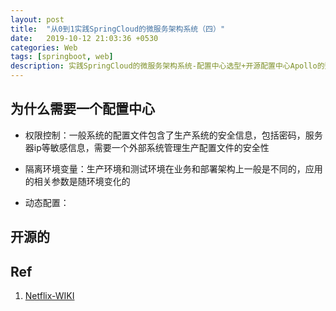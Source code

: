 ```yaml
---
layout: post
title:  "从0到1实践SpringCloud的微服务架构系统（四）"
date:   2019-10-12 21:03:36 +0530
categories: Web
tags: [springboot, web]
description: 实践SpringCloud的微服务架构系统-配置中心选型+开源配置中心Apollo的整合实战
---
```


## 为什么需要一个配置中心

- 权限控制：一般系统的配置文件包含了生产系统的安全信息，包括密码，服务器ip等敏感信息，需要一个外部系统管理生产配置文件的安全性

- 隔离环境变量：生产环境和测试环境在业务和部署架构上一般是不同的，应用的相关参数是随环境变化的

- 动态配置：

## 开源的

## Ref
1. [Netflix-WIKI](https://github.com/Netflix/eureka/wikiM)
